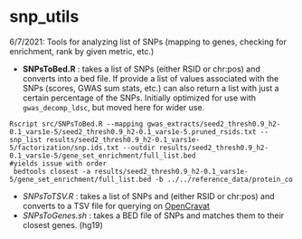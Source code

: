 # snp_utils
6/7/2021: Tools for analyzing list of SNPs (mapping to genes, checking for enrichment, rank by given metric, etc.)
* **SNPsToBed.R** : takes a list of SNPs (either RSID or chr:pos) and converts into a bed file. If provide a list of values associated with the SNPs (scores, GWAS sum stats, etc.) can also return a list with just a certain percentage of the SNPs. Initially optimized for use with `gwas_decomp_ldsc`, but moved here for wider use.
 ```USAGE:
 Rscript src/SNPsToBed.R --mapping gwas_extracts/seed2_thresh0.9_h2-0.1_vars1e-5/seed2_thresh0.9_h2-0.1_vars1e-5.pruned_rsids.txt --snp_list results/seed2_thresh0.9_h2-0.1_vars1e-5/factorization/snp.ids.txt --outdir results/seed2_thresh0.9_h2-0.1_vars1e-5/gene_set_enrichment/full_list.bed
#yields issue with order
  bedtools closest -a results/seed2_thresh0.9_h2-0.1_vars1e-5/gene_set_enrichment/full_list.bed -b ../../reference_data/protein_co
 ```
* *SNPsToTSV.R* : takes a list of SNPs and (either RSID or chr:pos) and converts to a TSV file for querying on [OpenCravat](https://run.opencravat.org/submit/nocache/index.html)
* *SNPsToGenes.sh* : takes a BED file of SNPs and matches them to their closest genes. (hg19)
